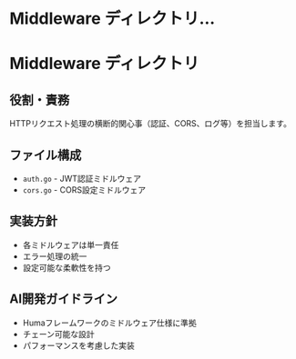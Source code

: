 # Middleware ディレクトリ...
# Middleware ディレクトリ

## 役割・責務
HTTPリクエスト処理の横断的関心事（認証、CORS、ログ等）を担当します。

## ファイル構成
- `auth.go` - JWT認証ミドルウェア
- `cors.go` - CORS設定ミドルウェア

## 実装方針
- 各ミドルウェアは単一責任
- エラー処理の統一
- 設定可能な柔軟性を持つ

## AI開発ガイドライン
- Humaフレームワークのミドルウェア仕様に準拠
- チェーン可能な設計
- パフォーマンスを考慮した実装